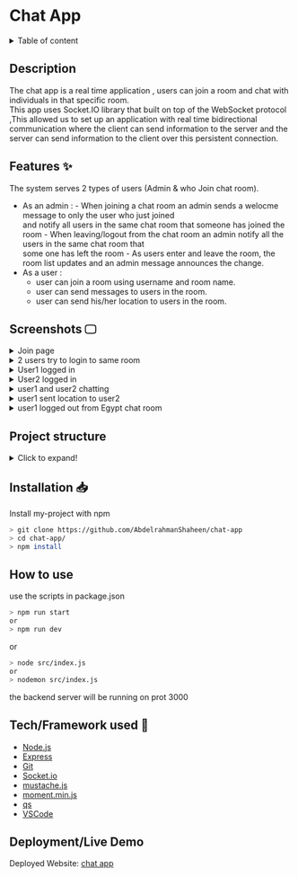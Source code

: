 # Chat App

<details>
<summary>Table of content</summary>

- [Description](#description)
- [Features ✨](#features-)
- [Screenshots 🖵](#screenshots-)
- [Project structure](#project-structure)
- [Installation 📥](#installation-)
- [How to use](#how-to-use)
- [Tech/Framework used 🧰](#techframework-used-)
- [Deployment/Live Demo](#deploymentlive-demo)
</details>

## Description

The chat app is a real time application , users can join a room and chat with individuals in that specific room. \
This app uses Socket.IO library that built on top of the WebSocket protocol ,This allowed us to set up an application with real time bidirectional communication where the client can send information to the server and the server can send information to the client over this persistent connection.

## Features ✨

The system serves 2 types of users (Admin & who Join chat room).

- As an admin : - When joining a chat room an admin sends a welocme message to only the user who just joined \
  and notify all users in the same chat room that someone has joined the room - When leaving/logout from the chat room an admin notify all the users in the same chat room that \
  some one has left the room - As users enter and leave the room, the room list updates and an admin message announces the change.
- As a user :
  - user can join a room using username and room name.
  - user can send messages to users in the room.
  - user can send his/her location to users in the room.

## Screenshots 🖵

<details>
<summary>Join page</summary>

![login page](https://user-images.githubusercontent.com/77184432/215225829-48e24b82-f755-48d4-b741-1bf86f3a2d60.png)

</details>

<details>
<summary>2 users try to login to same room</summary>
    
![user1 and 2 try to login](https://user-images.githubusercontent.com/77184432/215226619-64727aec-087c-4192-87ee-a29efbfb3867.png)
   
</details>

<details>
<summary>User1 logged in</summary>
    
![user1 login](https://user-images.githubusercontent.com/77184432/215227090-1d8c8685-d3a1-4e55-b993-29135a9c7bd5.png)
    
</details>

<details>
<summary>User2 logged in</summary>

![user1 after user2 logged in](https://user-images.githubusercontent.com/77184432/215227614-beaa34cb-c3f6-491a-817d-d154e0e36af1.png)

</details>

<details>
<summary>user1 and user2 chatting</summary>

![user1 and user2 chatting](https://user-images.githubusercontent.com/77184432/215227988-a1076834-b81f-41f4-8c33-2f275ad3cbe2.png)

</details>

<details>
<summary>user1 sent location to user2</summary>

![user1 sent location to user2](https://user-images.githubusercontent.com/77184432/215228682-f5dcb959-87e1-435a-a20d-6398894fda93.png)

</details>

<details>
<summary>user1 logged out from Egypt chat room</summary>

![user1 logout from Egypt chat room](https://user-images.githubusercontent.com/77184432/215228749-380d9d9f-c31a-4eba-8d25-3b26dabf54d8.png)

</details>

## Project structure

<details>
<summary>Click to expand!</summary>

```bash
## Project Structure
📦chat-app
 ┣ 📂public
 ┃ ┣ 📂css
 ┃ ┃ ┣ 📜.DS_Store
 ┃ ┃ ┣ 📜styles.css
 ┃ ┃ ┗ 📜styles.min.css
 ┃ ┣ 📂img
 ┃ ┃ ┗ 📜favicon.png
 ┃ ┣ 📂js
 ┃ ┃ ┗ 📜chat.js
 ┃ ┣ 📜chat.html
 ┃ ┗ 📜index.html
 ┣ 📂src
 ┃ ┣ 📂utils
 ┃ ┃ ┣ 📜messages.js
 ┃ ┃ ┗ 📜users.js
 ┃ ┗ 📜index.js
 ┣ 📜.gitignore
 ┣ 📜package.json
 ┗ 📜README.md

```

</details>

## Installation 📥

Install my-project with npm

```bash
> git clone https://github.com/AbdelrahmanShaheen/chat-app
> cd chat-app/
> npm install
```

## How to use

use the scripts in package.json

```bash
> npm run start
or
> npm run dev
```

or

```bash
> node src/index.js
or
> nodemon src/index.js
```

the backend server will be running on prot 3000

## Tech/Framework used 🧰

- [Node.js](https://nodejs.org/en/)
- [Express](https://expressjs.com/)
- [Git](https://git-scm.com/)
- [Socket.io](https://socket.io/)
- [mustache.js](https://github.com/janl/mustache.js)
- [moment.min.js](https://momentjs.com/)
- [qs](https://cdnjs.com/libraries/qs)
- [VSCode](https://code.visualstudio.com/)

## Deployment/Live Demo

Deployed Website: [chat app](https://chat-app-m018.onrender.com/)
